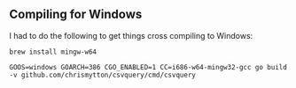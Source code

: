 ## Compiling for Windows

I had to do the following to get things cross compiling to Windows:

    brew install mingw-w64

    GOOS=windows GOARCH=386 CGO_ENABLED=1 CC=i686-w64-mingw32-gcc go build -v github.com/chrismytton/csvquery/cmd/csvquery
